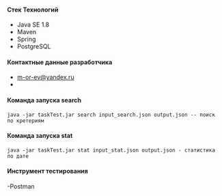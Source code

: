 
#### Стек Технологий
- Java SE 1.8
- Maven
- Spring
- PostgreSQL
#### Контактные данные разработчика
- m-or-ev@yandex.ru
- 
#### Команда запуска search
```
java -jar taskTest.jar search input_search.json output.json -- поиск по кретериям
```
#### Команда запуска stat
```
java -jar taskTest.jar stat input_stat.json output.json - статистика по дате
```
#### Инструмент тестирования
-Postman
